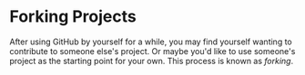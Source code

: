 # Forking Projects

After using GitHub by yourself for a while, you may find yourself wanting to contribute to someone else's project. Or maybe you'd like to use someone's project as the starting point for your own. This process is known as *forking*.